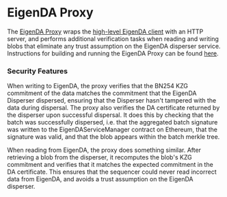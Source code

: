 # EigenDA Proxy

The [EigenDA Proxy](https://github.com/Layr-Labs/eigenda-proxy) wraps the [high-level EigenDA client](https://github.com/Layr-Labs/eigenda/blob/master/api/clients/eigenda_client.go) with an HTTP server, and performs additional verification tasks when reading and writing blobs that eliminate any trust assumption on the EigenDA disperser service. Instructions for building and running the EigenDA Proxy can be found [here](https://github.com/Layr-Labs/eigenda-proxy/blob/main/README.md).

### Security Features

When writing to EigenDA, the proxy verifies that the BN254 KZG commitment of the data matches the commitment that the EigenDA Disperser dispersed, ensuring that the Disperser hasn't tampered with the data during dispersal. The proxy also verifies the DA certificate returned by the disperser upon successful dispersal. It does this by checking that the batch was successfully dispersed, i.e. that the aggregated batch signature was written to the EigenDAServiceManager contract on Ethereum, that the signature was valid, and that the blob appears within the batch merkle tree.

When reading from EigenDA, the proxy does something similar. After retrieving a blob from the disperser, it recomputes the blob's KZG commitment and verifies that it matches the expected commitment in the DA certificate. This ensures that the sequencer could never read incorrect data from EigenDA, and avoids a trust assumption on the EigenDA disperser.
